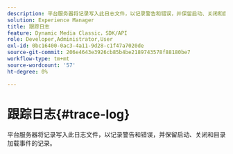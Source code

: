 ```yaml
---
description: 平台服务器将记录写入此日志文件，以记录警告和错误，并保留启动、关闭和目录加载事件的记录。
solution: Experience Manager
title: 跟踪日志
feature: Dynamic Media Classic，SDK/API
role: Developer,Administrator,User
exl-id: 0bc16400-0ac3-4a11-9d28-c1f47a7020de
source-git-commit: 206e4643e3926cb85b4be2189743578f88180be7
workflow-type: tm+mt
source-wordcount: '57'
ht-degree: 0%

---
```


# 跟踪日志{#trace-log}

平台服务器将记录写入此日志文件，以记录警告和错误，并保留启动、关闭和目录加载事件的记录。
